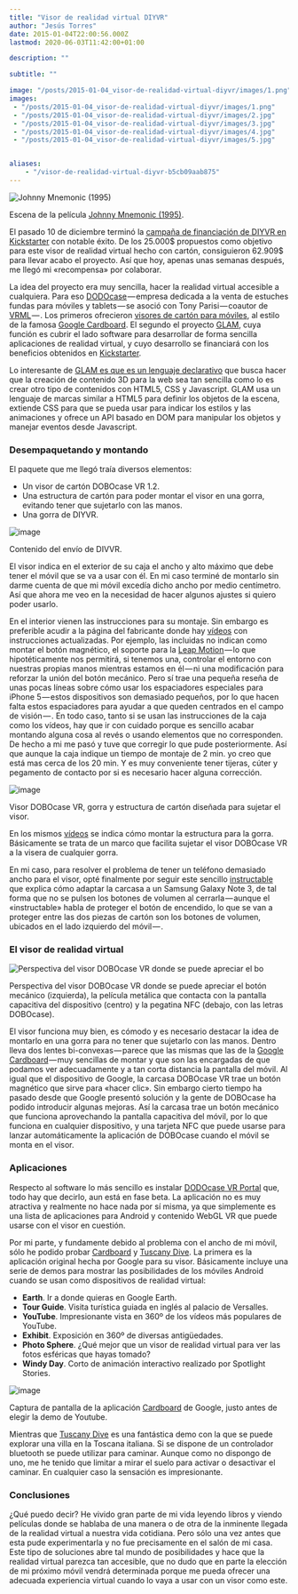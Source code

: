 ```yaml
---
title: "Visor de realidad virtual DIYVR"
author: "Jesús Torres"
date: 2015-01-04T22:00:56.000Z
lastmod: 2020-06-03T11:42:00+01:00

description: ""

subtitle: ""

image: "/posts/2015-01-04_visor-de-realidad-virtual-diyvr/images/1.png" 
images:
 - "/posts/2015-01-04_visor-de-realidad-virtual-diyvr/images/1.png" 
 - "/posts/2015-01-04_visor-de-realidad-virtual-diyvr/images/2.jpg" 
 - "/posts/2015-01-04_visor-de-realidad-virtual-diyvr/images/3.jpg" 
 - "/posts/2015-01-04_visor-de-realidad-virtual-diyvr/images/4.jpg" 
 - "/posts/2015-01-04_visor-de-realidad-virtual-diyvr/images/5.jpg" 


aliases:
    - "/visor-de-realidad-virtual-diyvr-b5cb09aab875"
---
```


![Johnny Mnemonic (1995)](https://jmtorres.webs.ull.es/me/wp-content/uploads/2015/01/johnny-mnemonic-1995-1024x576.png)

Escena de la película [Johnny Mnemonic (1995)](https://www.youtube.com/watch?v=Uwl5MBzTCRQ).

El pasado 10 de diciembre terminó la [campaña de financiación de DIYVR en Kickstarter](https://www.kickstarter.com/projects/dodocase/diy-virtual-reality-open-source-future) con notable éxito. De los 25.000$ propuestos como objetivo para este visor de realidad virtual hecho con cartón, consiguieron 62.909$ para llevar acabo el proyecto. Así que hoy, apenas unas semanas después, me llegó mi «recompensa» por colaborar.

La idea del proyecto era muy sencilla, hacer la realidad virtual accesible a cualquiera. Para eso [DODOcase](http://www.dodocase.com/) — empresa dedicada a la venta de estuches fundas para móviles y tablets — se asoció con Tony Parisi — coautor de [VRML](http://en.wikipedia.org/wiki/VRML) — . Los primeros ofrecieron [visores de cartón para móviles](http://www.dodocase.com/products/google-cardboard-vr-goggle-toolkit), al estilo de la famosa [Google Cardboard](https://www.google.com/get/cardboard/). El segundo el proyecto [GLAM](http://tparisi.github.io/glam/#/home), cuya función es cubrir el lado software para desarrollar de forma sencilla aplicaciones de realidad virtual, y cuyo desarrollo se financiará con los beneficios obtenidos en [Kickstarter](http://www.kickstarter.com).

Lo interesante de [GLAM es que es un lenguaje declarativo](http://es.slideshare.net/auradeluxe/glam-35009205) que busca hacer que la creación de contenido 3D para la web sea tan sencilla como lo es crear otro tipo de contenidos con HTML5, CSS y Javascript. GLAM usa un lenguaje de marcas similar a HTML5 para definir los objetos de la escena, extiende CSS para que se pueda usar para indicar los estilos y las animaciones y ofrece un API basado en DOM para manipular los objetos y manejar eventos desde Javascript.

### Desempaquetando y montando

El paquete que me llegó traía diversos elementos:

*   Un visor de cartón DOBOcase VR 1.2.
*   Una estructura de cartón para poder montar el visor en una gorra, evitando tener que sujetarlo con las manos.
*   Una gorra de DIYVR.



![image](https://jmtorres.webs.ull.es/me/wp-content/uploads/2015/01/divvr-contenido-del-kit-1024x771.jpg)

Contenido del envío de DIVVR.

El visor indica en el exterior de su caja el ancho y alto máximo que debe tener el móvil que se va a usar con él. En mi caso terminé de montarlo sin darme cuenta de que mi móvil excedía dicho ancho por medio centímetro. Así que ahora me veo en la necesidad de hacer algunos ajustes si quiero poder usarlo.

En el interior vienen las instrucciones para su montaje. Sin embargo es preferible acudir a la página del fabricante donde hay [vídeos](http://www.dodocase.com/pages/VRkit1) con instrucciones actualizadas. Por ejemplo, las incluidas no indican como montar el botón magnético, el soporte para la [Leap Motion](https://www.leapmotion.com/) — lo que hipotéticamente nos permitirá, si tenemos una, controlar el entorno con nuestras propias manos mientras estamos en él — ni una modificación para reforzar la unión del botón mecánico. Pero sí trae una pequeña reseña de unas pocas líneas sobre cómo usar los espaciadores especiales para iPhone 5 — estos dispositivos son demasiado pequeños, por lo que hacen falta estos espaciadores para ayudar a que queden centrados en el campo de visión — . En todo caso, tanto si se usan las instrucciones de la caja como los vídeos, hay que ir con cuidado porque es sencillo acabar montando alguna cosa al revés o usando elementos que no corresponden. De hecho a mi me pasó y tuve que corregir lo que pude posteriormente. Así que aunque la caja indique un tiempo de montaje de 2 min. yo creo que está mas cerca de los 20 min. Y es muy conveniente tener tijeras, cúter y pegamento de contacto por si es necesario hacer alguna corrección.



![image](https://jmtorres.webs.ull.es/me/wp-content/uploads/2015/01/diyvr-montado-1024x613.jpg)

Visor DOBOcase VR, gorra y estructura de cartón diseñada para sujetar el visor.

En los mismos [vídeos](http://www.dodocase.com/pages/VRkit1) se indica cómo montar la estructura para la gorra. Básicamente se trata de un marco que facilita sujetar el visor DOBOcase VR a la visera de cualquier gorra.

En mi caso, para resolver el problema de tener un teléfono demasiado ancho para el visor, opté finalmente por seguir este sencillo [instructable](http://www.instructables.com/id/DodoCase-Mod-for-Galaxy-Note-3/?lang=es) que explica cómo adaptar la carcasa a un Samsung Galaxy Note 3, de tal forma que no se pulsen los botones de volumen al cerrarla — aunque el «instructable» habla de proteger el botón de encendido, lo que se van a proteger entre las dos piezas de cartón son los botones de volumen, ubicados en el lado izquierdo del móvil — .

### El visor de realidad virtual



![Perspectiva del visor DOBOcase VR donde se puede apreciar el bo](https://jmtorres.webs.ull.es/me/wp-content/uploads/2015/01/dodocase-vr-2-1024x778.jpg)

Perspectiva del visor DOBOcase VR donde se puede apreciar el botón mecánico (izquierda), la película metálica que contacta con la pantalla capacitiva del dispositivo (centro) y la pegatina NFC (debajo, con las letras DOBOcase).

El visor funciona muy bien, es cómodo y es necesario destacar la idea de montarlo en una gorra para no tener que sujetarlo con las manos. Dentro lleva dos lentes bi-convexas — parece que las mismas que las de la [Google Cardboard](https://www.google.com/get/cardboard/) — muy sencillas de montar y que son las encargadas de que podamos ver adecuadamente y a tan corta distancia la pantalla del móvil. Al igual que el dispositivo de Google, la carcasa DOBOcase VR trae un botón magnético que sirve para «hacer clic». Sin embargo cierto tiempo ha pasado desde que Google presentó solución y la gente de DOBOcase ha podido introducir algunas mejoras. Así la carcasa trae un botón mecánico que funciona aprovechando la pantalla capacitiva del móvil, por lo que funciona en cualquier dispositivo, y una tarjeta NFC que puede usarse para lanzar automáticamente la aplicación de DOBOcase cuando el móvil se monta en el visor.

### Aplicaciones

Respecto al software lo más sencillo es instalar [DODOcase VR Portal](https://play.google.com/store/apps/details?id=com.dodocase.vr) que, todo hay que decirlo, aun está en fase beta. La aplicación no es muy atractiva y realmente no hace nada por sí misma, ya que simplemente es una lista de aplicaciones para Android y contenido WebGL VR que puede usarse con el visor en cuestión.

Por mi parte, y fundamente debido al problema con el ancho de mi móvil, sólo he podido probar [Cardboard](https://play.google.com/store/apps/details?id=com.google.samples.apps.cardboarddemo) y [Tuscany Dive](https://play.google.com/store/apps/details?id=com.FabulousPixel.TuscanyDive). La primera es la aplicación original hecha por Google para su visor. Básicamente incluye una serie de demos para mostrar las posibilidades de los móviles Android cuando se usan como dispositivos de realidad virtual:

*   **Earth**. Ir a donde quieras en Google Earth.
*   **Tour Guide**. Visita turística guiada en inglés al palacio de Versalles.
*   **YouTube**. Impresionante vista en 360º de los vídeos más populares de YouTube.
*   **Exhibit**. Exposición en 360º de diversas antigüedades.
*   **Photo Sphere**. ¿Qué mejor que un visor de realidad virtual para ver las fotos esféricas que hayas tomado?
*   **Windy Day**. Corto de animación interactivo realizado por Spotlight Stories.



![image](https://jmtorres.webs.ull.es/me/wp-content/uploads/2015/01/aplicacion-cardboard-de-google-1024x576.jpg)

Captura de pantalla de la aplicación [Cardboard](https://goo.gl/dlDhCg) de Google, justo antes de elegir la demo de Youtube.



Mientras que [Tuscany Dive](https://play.google.com/store/apps/details?id=com.FabulousPixel.TuscanyDive) es una fantástica demo con la que se puede explorar una villa en la Toscana italiana. Si se dispone de un controlador bluetooth se puede utilizar para caminar. Aunque como no dispongo de uno, me he tenido que limitar a mirar el suelo para activar o desactivar el caminar. En cualquier caso la sensación es impresionante.

### Conclusiones

¿Qué puedo decir? He vivido gran parte de mi vida leyendo libros y viendo películas donde se hablaba de una manera o de otra de la inminente llegada de la realidad virtual a nuestra vida cotidiana. Pero sólo una vez antes que esta pude experimentarla y no fue precisamente en el salón de mi casa. Este tipo de soluciones abre tal mundo de posibilidades y hace que la realidad virtual parezca tan accesible, que no dudo que en parte la elección de mi próximo móvil vendrá determinada porque me pueda ofrecer una adecuada experiencia virtual cuando lo vaya a usar con un visor como este.
